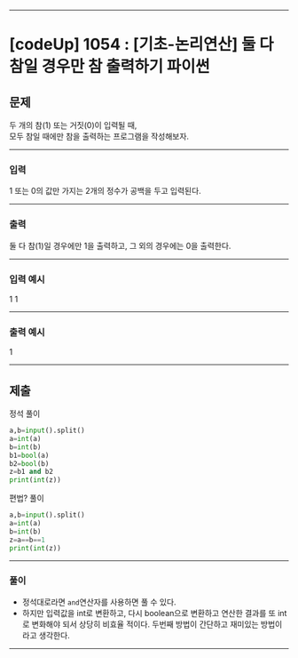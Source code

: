 
---

# [codeUp] 1054 : [기초-논리연산] 둘 다 참일 경우만 참 출력하기 파이썬



## 문제

두 개의 참(1) 또는 거짓(0)이 입력될 때,   
모두 참일 때에만 참을 출력하는 프로그램을 작성해보자.




---
### 입력 

1 또는 0의 값만 가지는 2개의 정수가 공백을 두고 입력된다.



---
### 출력   

둘 다 참(1)일 경우에만 1을 출력하고, 그 외의 경우에는 0을 출력한다.


---
### 입력 예시

1 1

---
### 출력 예시

1

---
제출
---
정석 풀이
```python
a,b=input().split()
a=int(a)
b=int(b)
b1=bool(a)
b2=bool(b)
z=b1 and b2
print(int(z))
```
편법? 풀이
```python
a,b=input().split()
a=int(a)
b=int(b)
z=a==b==1
print(int(z))
```

---
### 풀이
* 정석대로라면 `and`연산자를 사용하면 풀 수 있다.
* 하지만 입력값을 int로 변환하고, 다시 boolean으로 변환하고 연산한 결과를 또 int로 변화해야 되서 상당히 비효율 적이다. 두번째 방법이 간단하고 재미있는 방법이라고 생각한다.

---
